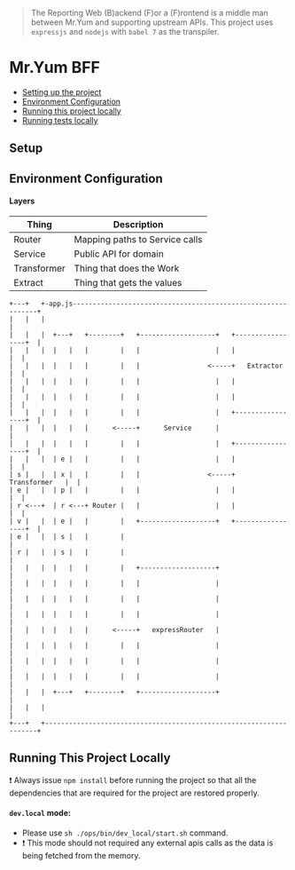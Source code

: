 > The Reporting Web (B)ackend (F)or a (F)rontend is a middle man between Mr.Yum and supporting upstream APIs.
> This project uses ```expressjs``` and ```nodejs``` with ```babel 7``` as the transpiler.

Mr.Yum BFF
=================
  * [Setting up the project](#setup)
  * [Environment Configuration](#environment-configuration)
  * [Running this project locally](#running-this-project-locally)
  * [Running tests locally](#running-tests-locally)

## Setup


## Environment Configuration
#### Layers

| Thing       | Description                    |
| ----------- | ------------------------------ |
| Router      | Mapping paths to Service calls |
| Service     | Public API for domain          |
| Transformer | Thing that does the Work       |
| Extract     | Thing that gets the values     |

    +---+   +-app.js-------------------------------------------------------------+
    |   |   |                                                                    |
    |   |   |  +---+   +--------+   +-------------------+   +-----------------+  |
    |   |   |  |   |   |        |   |                   |   |                 |  |
    |   |   |  |   |   |        |   |                 <-----+   Extractor     |  |
    |   |   |  |   |   |        |   |                   |   |                 |  |
    |   |   |  |   |   |        |   |                   |   |                 |  |
    |   |   |  |   |   |        |   |                   |   +-----------------+  |
    |   |   |  |   |   |      <-----+      Service      |                        |
    |   |   |  |   |   |        |   |                   |   +-----------------+  |
    |   |   |  | e |   |        |   |                   |   |                 |  |
    | s |   |  | x |   |        |   |                 <-----+   Transformer   |  |
    | e |   |  | p |   |        |   |                   |   |                 |  |
    | r <---+  | r <---+ Router |   |                   |   |                 |  |
    | v |   |  | e |   |        |   +-------------------+   +-----------------+  |
    | e |   |  | s |   |        |                                                |
    | r |   |  | s |   |        |                                                |
    |   |   |  |   |   |        |   +-------------------+                        |
    |   |   |  |   |   |        |   |                   |                        |
    |   |   |  |   |   |        |   |                   |                        |
    |   |   |  |   |   |        |   |                   |                        |
    |   |   |  |   |   |      <-----+   expressRouter   |                        |
    |   |   |  |   |   |        |   |                   |                        |
    |   |   |  |   |   |        |   |                   |                        |
    |   |   |  |   |   |        |   |                   |                        |
    |   |   |  +---+   +--------+   +-------------------+                        |
    |   |   |                                                                    |
    +---+   +--------------------------------------------------------------------+
    
## Running This Project Locally
:exclamation: Always issue ```npm install``` before running the project so that all the dependencies that are required for the project are restored properly.
#### ```dev.local``` mode: 
* Please use ```sh ./ops/bin/dev_local/start.sh``` command.
* :exclamation: This mode should not required any external apis calls as the data is being fetched from the memory. 



[contributions process]: (CONTRIBUTING.md)
[Linting]: (docs/linting-and-styles.yaml#linting)
[node]: https://nodejs.org/en/
[nvm]: https://github.com/creationix/nvm

